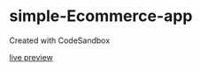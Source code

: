 # simple-Ecommerce-app
Created with CodeSandbox

[live preview](https://react-simple-commerce.netlify.app)

